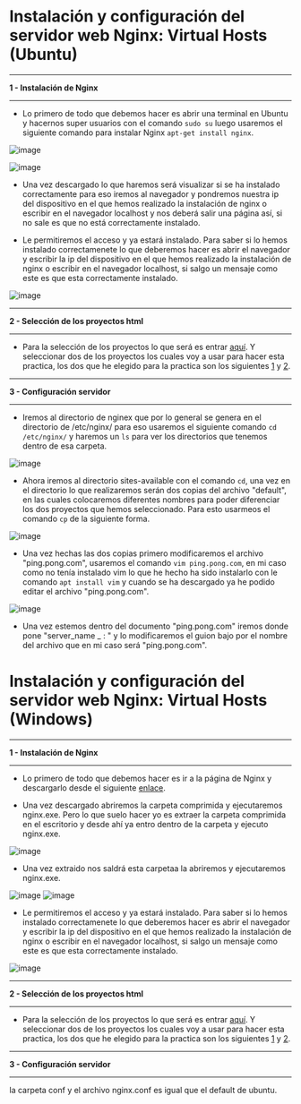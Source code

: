 # Instalación y configuración del servidor web Nginx: Virtual Hosts (Ubuntu)
___
**1 - Instalación de Nginx**
___
- Lo primero de todo que debemos hacer es abrir una terminal en Ubuntu y hacernos super usuarios con el comando `sudo su` luego usaremos el siguiente comando para instalar Nginx `apt-get install nginx`.

![image](https://user-images.githubusercontent.com/101186662/167110931-9107da47-0776-49fd-919e-00db9cad79ff.png)

![image](https://user-images.githubusercontent.com/101186662/167110971-09fb7372-ac86-48cb-b4f1-1bf2ab45c465.png)

- Una vez descargado lo que haremos será visualizar si se ha instalado correctamente para eso iremos al navegador y pondremos nuestra ip del dispositivo en el que hemos realizado la instalación de nginx o escribir en el navegador localhost y nos deberá salir una página así, si no sale es que no está correctamente instalado.


- Le permitiremos el acceso y ya estará instalado. Para saber si lo hemos instalado correctamenete lo que deberemos hacer es abrir el navegador y escribir la ip del dispositivo en el que hemos realizado la instalación de nginx o escribir en el navegador localhost, si salgo un mensaje como este es que esta correctamente instalado.

![image](https://user-images.githubusercontent.com/101186662/166246198-b3318cc4-b134-41d9-a57f-74242ac0baeb.png)

___
**2 - Selección de los proyectos html**
___
- Para la selección de los proyectos lo que será es entrar [aquí](https://onehtmlpagechallenge.com/). Y seleccionar dos de los proyectos los cuales voy a usar para hacer esta practica, los dos que he elegido para la practica son los siguientes [1](https://onehtmlpagechallenge.com/entries/ping-pong.html) y [2](https://onehtmlpagechallenge.com/entries/platform.html).
___
**3 - Configuración servidor**
___
- Iremos al directorio de nginex que por lo general se genera en el directorio de /etc/nginx/ para eso usaremos el siguiente comando `cd /etc/nginx/` y haremos un `ls` para ver los directorios que tenemos dentro de esa carpeta.

![image](https://user-images.githubusercontent.com/101186662/167112240-77463e16-e5bc-4788-8356-3c51c6014583.png)

- Ahora iremos al directorio sites-available con el comando `cd`, una vez en el directorio lo que realizaremos serán dos copias del archivo "default", en las cuales colocaremos diferentes nombres para poder diferenciar los dos proyectos que hemos seleccionado. Para esto usarmeos el comando `cp` de la siguiente forma.

![image](https://user-images.githubusercontent.com/101186662/167113207-5a4f6349-c684-490c-ac44-85d73fd7257a.png)

- Una vez hechas las dos copias primero modificaremos el archivo "ping.pong.com", usaremos el comando `vim ping.pong.com`, en mi caso como no tenía instalado vim lo que he hecho ha sido instalarlo con le comando `apt install vim` y cuando se ha descargado ya he podido editar el archivo "ping.pong.com".

![image](https://user-images.githubusercontent.com/101186662/167113876-3f6c9b51-69e5-4c11-855a-e11cb4286fc1.png)

- Una vez estemos dentro del documento "ping.pong.com" iremos donde pone "server_name _ : " y lo modificaremos el guion bajo por el nombre del archivo que en mi caso será "ping.pong.com".


# Instalación y configuración del servidor web Nginx: Virtual Hosts (Windows)
___
**1 - Instalación de Nginx**
___
- Lo primero de todo que debemos hacer es ir a la página de Nginx y descargarlo desde el siguiente [enlace](http://nginx.org/en/download.html).

- Una vez descargado abriremos la carpeta comprimida y ejecutaremos nginx.exe. Pero lo que suelo hacer yo es extraer la carpeta comprimida en el escritorio y desde ahí ya entro dentro de la carpeta y ejecuto nginx.exe.

![image](https://user-images.githubusercontent.com/101186662/166245228-a073b54b-de57-4c7c-aff6-cad593c3c799.png)

- Una vez extraido nos saldrá esta carpetaa la abriremos y ejecutaremos nginx.exe.

![image](https://user-images.githubusercontent.com/101186662/166245398-abd61dd4-f770-449c-b1eb-5f93e3abd491.png)
![image](https://user-images.githubusercontent.com/101186662/166245441-cfec328a-d401-4d0e-92f5-2097b8a48c26.png)

- Le permitiremos el acceso y ya estará instalado. Para saber si lo hemos instalado correctamenete lo que deberemos hacer es abrir el navegador y escribir la ip del dispositivo en el que hemos realizado la instalación de nginx o escribir en el navegador localhost, si salgo un mensaje como este es que esta correctamente instalado.

![image](https://user-images.githubusercontent.com/101186662/166246198-b3318cc4-b134-41d9-a57f-74242ac0baeb.png)

___
**2 - Selección de los proyectos html**
___
- Para la selección de los proyectos lo que será es entrar [aquí](https://onehtmlpagechallenge.com/). Y seleccionar dos de los proyectos los cuales voy a usar para hacer esta practica, los dos que he elegido para la practica son los siguientes [1](https://onehtmlpagechallenge.com/entries/ping-pong.html) y [2](https://onehtmlpagechallenge.com/entries/platform.html).
___
**3 - Configuración servidor**
___
la carpeta conf y el archivo nginx.conf es igual que el default de ubuntu.
